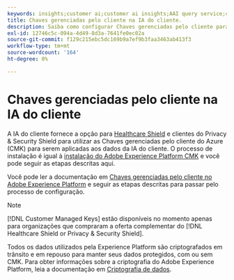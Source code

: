 ```yaml
---
keywords: insights;customer ai;customer ai insights;AAI query service;customer ai queries;customer ai scores; customer managed keys in CAI
title: Chaves gerenciadas pelo cliente na IA do cliente.
description: Saiba como configurar Chaves gerenciadas pelo cliente para a IA do cliente.
exl-id: 12746c5c-094a-4d49-8d3a-7641fe0ec02a
source-git-commit: f129c215ebc5dc169b9a7ef9b3faa3463ab413f3
workflow-type: tm+mt
source-wordcount: '164'
ht-degree: 0%

---
```


# Chaves gerenciadas pelo cliente na IA do cliente

A IA do cliente fornece a opção para [Healthcare Shield](https://www.adobe.com/trust/compliance/hipaa-ready.html) e clientes do Privacy &amp; Security Shield para utilizar as Chaves gerenciadas pelo cliente do Azure (CMK) para serem aplicadas aos dados da IA do cliente. O processo de instalação é igual à [instalação do Adobe Experience Platform CMK](../../../landing/governance-privacy-security/customer-managed-keys/overview.md) e você pode seguir as etapas descritas aqui.

Você pode ler a documentação em [Chaves gerenciadas pelo cliente no Adobe Experience Platform](../../../landing/governance-privacy-security/encryption.md) e seguir as etapas descritas para passar pelo processo de configuração.

>[!NOTE]
>
>[!DNL Customer Managed Keys] estão disponíveis no momento apenas para organizações que compraram a oferta complementar do [!DNL Healthcare Shield or Privacy & Security Shield].

Todos os dados utilizados pela Experience Platform são criptografados em trânsito e em repouso para manter seus dados protegidos, com ou sem CMK. Para obter informações sobre a criptografia do Adobe Experience Platform, leia a documentação em [Criptografia de dados](../../../landing/governance-privacy-security/encryption.md).
